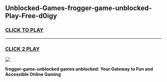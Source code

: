 
## Unblocked-Games-frogger-game-unblocked-Play-Free-d0igy
<h3>
<a href="https://premium76.site?title=frogger-game-unblocked&ref=18A">CLICK TO PLAY</a></h3>
<hr>

<h3>
<a href="https://premium76.site?title=frogger-game-unblocked&ref=18A">CLICK 2 PLAY</a>
  
</h3>

<a href="https://premium76.site?title=frogger-game-unblocked&ref=18A"><img src="https://clearcache.store/games.png"></a>


**frogger-game-unblocked games unblocked: Your Gateway to Fun and Accessible Online Gaming**
